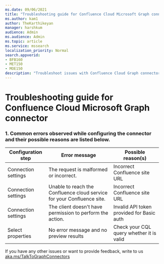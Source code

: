 ```yaml
---
ms.date: 09/06/2021
title: "Troubleshooting guide for Confluence Cloud Microsoft Graph connector"
ms.author: kam1
author: TheKarthikeyan
manager: harshkum
audience: Admin
ms.audience: Admin
ms.topic: article
ms.service: mssearch
localization_priority: Normal
search.appverid:
- BFB160
- MET150
- MOE150
description: "Troubleshoot issues with Confluence Cloud Graph connector for Microsoft Search"
---
```


# Troubleshooting guide for Confluence Cloud Microsoft Graph connector

### 1. **Common errors observed while configuring the connector and their possible reasons are listed below.**

| Configuration step | Error message | Possible reason(s) |
| ------------ | ------------ | ------------ |
| Connection settings | The request is malformed or incorrect. | Incorrect Confluence site URL |
| Connection settings | Unable to reach the Confluence cloud service for your Confluence site. | Incorrect Confluence site URL |
| Connection settings | The client doesn't have permission to perform the action. | Invalid API token provided for Basic auth |
| Select properties | No error message and no preview results | Check your CQL query whether it is valid |

If you have any other issues or want to provide feedback, write to us [aka.ms/TalkToGraphConnectors](https://aka.ms/TalkToGraphConnectors)